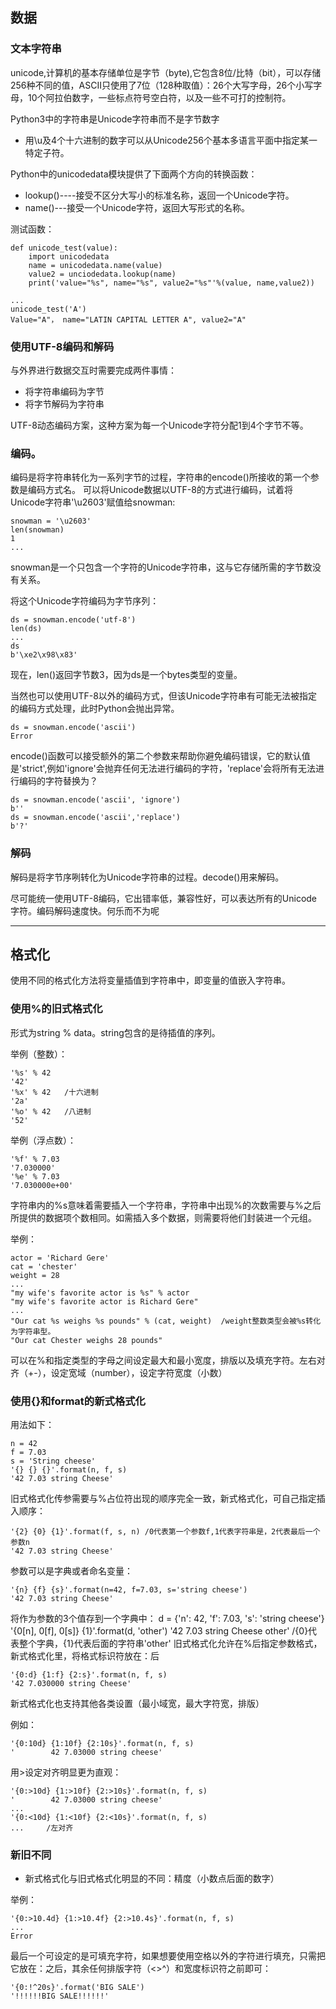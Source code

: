 ## 数据
### 文本字符串
unicode,计算机的基本存储单位是字节（byte),它包含8位/比特（bit），可以存储256种不同的值，ASCII只使用了7位（128种取值）：26个大写字母，26个小写字母，10个阿拉伯数字，一些标点符号空白符，以及一些不可打的控制符。

Python3中的字符串是Unicode字符串而不是字节数字

* 用\u及4个十六进制的数字可以从Unicode256个基本多语言平面中指定某一特定子符。

Python中的unicodedata模块提供了下面两个方向的转换函数：
* lookup()----接受不区分大写小的标准名称，返回一个Unicode字符。
* name()---接受一个Unicode字符，返回大写形式的名称。

测试函数：

    def unicode_test(value):
        import unicodedata
        name = unicodedata.name(value)
        value2 = unciodedata.lookup(name)
        print('value="%s", name="%s", value2="%s"'%(value, name,value2))
    
    ...
    unicode_test('A')
    Value="A"， name="LATIN CAPITAL LETTER A", value2="A"
### 使用UTF-8编码和解码
与外界进行数据交互时需要完成两件事情：
* 将字符串编码为字节
* 将字节解码为字符串

UTF-8动态编码方案，这种方案为每一个Unicode字符分配1到4个字节不等。

### 编码。
编码是将字符串转化为一系列字节的过程，字符串的encode()所接收的第一个参数是编码方式名。
可以将Unicode数据以UTF-8的方式进行编码，试着将Unicode字符串'\u2603'赋值给snowman:

    snowman = '\u2603'
    len(snowman) 
    1
    ...
snowman是一个只包含一个字符的Unicode字符串，这与它存储所需的字节数没有关系。

将这个Unicode字符编码为字节序列：

    ds = snowman.encode('utf-8')
    len(ds)
    ...
    ds
    b'\xe2\x98\x83'
现在，len()返回字节数3，因为ds是一个bytes类型的变量。

当然也可以使用UTF-8以外的编码方式，但该Unicode字符串有可能无法被指定的编码方式处理，此时Python会抛出异常。

    ds = snowman.encode('ascii')
    Error
encode()函数可以接受额外的第二个参数来帮助你避免编码错误，它的默认值是'strict',例如'ignore'会抛弃任何无法进行编码的字符，'replace'会将所有无法进行编码的字符替换为？

    ds = snowman.encode('ascii', 'ignore')
    b''
    ds = snowman.encode('ascii','replace')
    b'?'

### 解码
解码是将字节序咧转化为Unicode字符串的过程。decode()用来解码。

尽可能统一使用UTF-8编码，它出错率低，兼容性好，可以表达所有的Unicode字符。编码解码速度快。何乐而不为呢

---
## 格式化
使用不同的格式化方法将变量插值到字符串中，即变量的值嵌入字符串。

### 使用%的旧式格式化
形式为string % data。string包含的是待插值的序列。

举例（整数）：
    
    '%s' % 42
    '42'
    '%x' % 42   /十六进制
    '2a'
    '%o' % 42   /八进制
    '52'

举例（浮点数）：

    '%f' % 7.03
    '7.030000'
    '%e' % 7.03
    '7.030000e+00'
字符串内的%s意味着需要插入一个字符串，字符串中出现%的次数需要与%之后所提供的数据项个数相同。如需插入多个数据，则需要将他们封装进一个元组。

举例：

    actor = 'Richard Gere'
    cat = 'chester'
    weight = 28
    ...
    "my wife's favorite actor is %s" % actor
    "my wife's favorite actor is Richard Gere"
    ...
    "Our cat %s weighs %s pounds" % (cat, weight)  /weight整数类型会被%s转化为字符串型。
    "Our cat Chester weighs 28 pounds"

可以在%和指定类型的字母之间设定最大和最小宽度，排版以及填充字符。左右对齐（+-），设定宽域（number），设定字符宽度（小数）

### 使用{}和format的新式格式化
用法如下：

    n = 42
    f = 7.03
    s = 'String cheese'
    '{} {} {}'.format(n, f, s)
    '42 7.03 string Cheese'
旧式格式化传参需要与%占位符出现的顺序完全一致，新式格式化，可自己指定插入顺序：

    '{2} {0} {1}'.format(f, s, n) /0代表第一个参数f,1代表字符串是，2代表最后一个参数n
    '42 7.03 string Cheese'
参数可以是字典或者命名变量：

    '{n} {f} {s}'.format(n=42, f=7.03, s='string cheese')
    '42 7.03 string Cheese'
将作为参数的3个值存到一个字典中：
    d = {'n': 42, 'f': 7.03, 's': 'string cheese'}
    '{0[n], 0[f], 0[s]} {1}'.format(d, 'other')
    '42 7.03 string Cheese other'  /{0}代表整个字典，{1}代表后面的字符串'other'
旧式格式化允许在%后指定参数格式，新式格式化里，将格式标识符放在：后

    '{0:d} {1:f} {2:s}'.format(n, f, s)
    '42 7.030000 string Cheese'
新式格式化也支持其他各类设置（最小域宽，最大字符宽，排版）

例如：

    '{0:10d} {1:10f} {2:10s}'.format(n, f, s)
    '        42 7.03000 string cheese'
用>设定对齐明显更为直观：

    '{0:>10d} {1:>10f} {2:>10s}'.format(n, f, s)
    '        42 7.03000 string cheese'
    ...
    '{0:<10d} {1:<10f} {2:<10s}'.format(n, f, s)
    ...     /左对齐
### 新旧不同
* 新式格式化与旧式格式化明显的不同：精度（小数点后面的数字）

举例：

    '{0:>10.4d} {1:>10.4f} {2:>10.4s}'.format(n, f, s)
    ...
    Error
最后一个可设定的是可填充字符，如果想要使用空格以外的字符进行填充，只需把它放在：之后，其余任何排版字符（<>^）和宽度标识符之前即可：

    '{0:!^20s}'.format('BIG SALE')
    '!!!!!!BIG SALE!!!!!!'